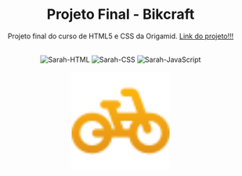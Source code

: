 ## <h1 align="center">Projeto Final - Bikcraft</h1>
<p align="center">Projeto final do curso de HTML5 e CSS da Origamid. 
  <a href="https://sarahprando.github.io/spotify/" target="_blank"> Link do projeto!!!</a></p>

<div style="display: inline_block" align="center"><br>
  <img alt="Sarah-HTML" src="https://img.shields.io/badge/HTML-239120?style=for-the-badge&logo=html5&logoColor=white">
  <img alt="Sarah-CSS" src="https://img.shields.io/badge/CSS3-1572B6?style=for-the-badge&logo=css3&logoColor=white">
  <img alt="Sarah-JavaScript" src="https://img.shields.io/badge/JavaScript-323330?style=for-the-badge&logo=javascript&logoColor=F7DF1E">
</div>

<div style="display: inline_block" align="center"><br>
  <img height="200" width="200" src="assents/img/favicon.svg">
</div>
